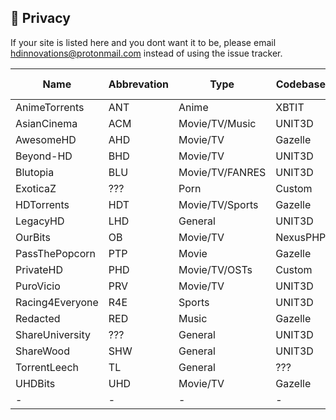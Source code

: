 ## <a name="security"></a> 🔐 Privacy

If your site is listed here and you dont want it to be, please email hdinnovations@protonmail.com instead of using the issue tracker.


Name | Abbrevation | Type | Codebase | Users | Torrents | Peers | Ratio | Ratio Diff | Points | Birthdate | Join | Join Diff | Updated
------------ | ------------- | ------------- | ------------- | ------------- | ------------- | ------------- | ------------- | ------------- | ------------- | ------------- | ------------- | ------------- | -------------
| AnimeTorrents | ANT | Anime | XBTIT | 27,411 | 18,147 | 90,708 | Yes | ??? | Yes | ??? | Application/Invite | ??? | 12/29/19 |
| AsianCinema | ACM | Movie/TV/Music | UNIT3D | 9,089 | 5,504 | 25,063 | Yes | ??? | Yes | ??? | Application/Invite | ??? | 12/29/19 |
| AwesomeHD | AHD | Movie/TV | Gazelle | 8,459 | 50,962 | 438,081 | Yes | ??? | Yes | ??? | Application/Invite | ??? | 12/29/19 |
| Beyond-HD | BHD | Movie/TV | UNIT3D | 15,086 | 41,495 | 170,019 | Yes | ??? | Yes | ??? | Application/Invite | ??? | 12/29/19 |
| Blutopia | BLU | Movie/TV/FANRES | UNIT3D | 15,574 | 35,683 | 126,753 | Yes | ??? | Yes | 4/1/17 | Application/Invite | ??? | 12/29/19 |
| ExoticaZ | ??? | Porn | Custom | 36,975 | 12,064 | 109,987 | Yes | ??? | Yes | ??? | Application/Invite | ??? | 12/29/19 |
| HDTorrents | HDT | Movie/TV/Sports | Gazelle | 18,695 | 171,565 | 493,306 | Yes | ??? | Yes | ??? | Application/Invite/Donation | ??? | 12/29/19 |
| LegacyHD | LHD | General | UNIT3D | 102 | 1,591 | 3,422 | Yes | ??? | Yes | ??? | Applications | ??? | 12/29/19 |
| OurBits | OB | Movie/TV | NexusPHP | ??? | ??? | ??? | ??? | ??? | ??? | ??? | ??? | ??? | 12/29/19 |
| PassThePopcorn | PTP | Movie | Gazelle | 38,996 | 544,485 | 3,334,582 | Yes | ??? | Yes | 11/12/08 | Recruitment Only | ??? | 12/29/19 |
| PrivateHD | PHD | Movie/TV/OSTs | Custom | 42,493 | 41,263 | 293,941 | Yes | ??? | Yes | ??? | Application/Invite | ??? | 12/29/19 |
| PuroVicio | PRV | Movie/TV | UNIT3D | 2,720 | 3,073 | 3,598 | Yes | ??? | Yes | 1/30/18 | Open/Invite | Easy | 12/29/19 |
| Racing4Everyone | R4E | Sports | UNIT3D | 3,402 | 4,423 | 9,690 | Yes | ??? | Yes | ??? | Open/Invite | ??? | 12/29/19 |
| Redacted | RED | Music | Gazelle | 34,813 | 1,778,901 | 5,042,899 | Yes | ??? | No | ??? | Application/Invite | ??? | 12/29/19 |
| ShareUniversity | ??? | General | UNIT3D | ??? | ??? | ??? | Yes | ??? | Yes | ??? | ??? | ??? | 12/29/19 |
| ShareWood | SHW | General | UNIT3D | ??? | ??? | ??? | Yes | ??? | Yes | ??? | ??? | ??? | 12/29/19 |
| TorrentLeech | TL | General | ??? | ??? | ??? | ??? | ??? | ??? | ??? | ??? | ??? | ??? | 12/29/19 |
| UHDBits | UHD | Movie/TV | Gazelle | 6,559 |  29,476 | 52,150 | Yes | ??? | Yes | ??? | Application/Invite | ??? | 12/29/19 |
| - | - | - | - | - | - | - | - | - | - | - | - | - | - |
